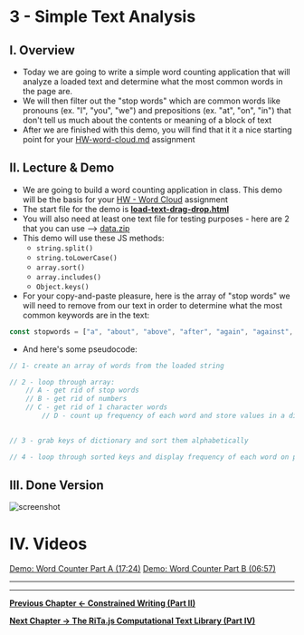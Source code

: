 # 3 - Simple Text Analysis

## I. Overview
- Today we are going to write a simple word counting application that will analyze a loaded text and determine what the most common words in the page are.
- We will then filter out the "stop words" which are common words like pronouns (ex. "I", "you", "we") and prepositions (ex. "at", "on", "in") that don't tell us much about the contents or meaning of a block of text
- After we are finished with this demo, you will find that it it a nice starting point for your [HW-word-cloud.md](./HW-word-cloud.md) assignment

## II. Lecture & Demo
- We are going to build a word counting application in class. This demo will be the basis for your [HW - Word Cloud](./HW-word-cloud.md) assignment
- The start file for the demo is [**load-text-drag-drop.html**](./text-1.md/#I-D)
- You will also need at least one text file for testing purposes - here are 2 that you can use --> [data.zip](./_files/data.zip)
- This demo will use these JS methods:
  - `string.split()`
  - `string.toLowerCase()`
  - `array.sort()`
  - `array.includes()`
  - `Object.keys()`
- For your copy-and-paste pleasure, here is the array of "stop words" we will need to remove from our text in order to determine what the most common keywords are in the text:

```js
const stopwords = ["a", "about", "above", "after", "again", "against", "all", "am", "an", "and", "any","are","aren't","as","at","be","because","been","before","being","below","between","both","but","by","can't","cannot","could","couldn't","did","didn't","do","does","doesn't","doing","don't","down","during","each","few","for","from","further","had","hadn't","has","hasn't","have","haven't","having","he","he'd","he'll","he's","her","here","here's","hers","herself","him","himself","his","how","how's","i","i'd","i'll","i'm","i've","if","in","into","is","isn't","it","it's","its","itself","let's","me","more","most","mustn't","my","myself","no","nor","not","of","off","on","once","only","or","other","ought","our","ours","ourselves","out","over","own","same","shan't","she","she'd","she'll","she's","should","shouldn't","so","some","such","than","that","that's","the","their","theirs","them","themselves","then","there","there's","these","they","they'd","they'll","they're","they've","this","those","through","to","too","under","until","up","very","was","wasn't","we","we'd","we'll","we're","we've","were","weren't","what","what's","when","when's","where","where's","which","while","who","who's","whom","why","why's","with","won't","would","wouldn't","you","you'd","you'll","you're","you've","your","yours","yourself","yourselves"];
```

- And here's some pseudocode:

```js
// 1- create an array of words from the loaded string

// 2 - loop through array:
	// A - get rid of stop words
	// B - get rid of numbers
	// C - get rid of 1 character words
        // D - count up frequency of each word and store values in a dictionary (i.e. Object)
  

// 3 - grab keys of dictionary and sort them alphabetically

// 4 - loop through sorted keys and display frequency of each word on page
```

## III. Done Version

![screenshot](./_images/text-8.png)

# IV. Videos

[Demo: Word Counter Part A (17:24)](https://video.rit.edu/Watch/text-3-word-counter-part-A)
[Demo: Word Counter Part B (06:57)](https://video.rit.edu/Watch/text-3-word-counter-part-B)

<hr><hr>

**[Previous Chapter <- Constrained Writing (Part II)](text-2.md)**

**[Next Chapter -> The RiTa.js Computational Text Library (Part IV)](text-4.md)**
